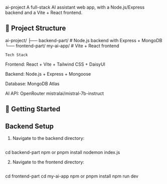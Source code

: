 ai-project 
A full-stack AI assistant web app, with a Node.js/Express backend and a Vite + React frontend.

## 📂 Project Structure
ai-project/
├── backend-part/
     # Node.js backend with Express + MongoDB
└── frontend-part/ my-ai-app/ 
    # Vite + React frontend


    Tech Stack
Frontend: React + Vite + Tailwind CSS + DaisyUI

Backend: Node.js + Express + Mongoose

Database: MongoDB Atlas

AI API: OpenRouter mistralai/mistral-7b-instruct

    
## 🚀 Getting Started
## Backend Setup

1. Navigate to the backend directory:
   ```bash
cd backend-part
npm or pnpm install
nodemon index.js


2. Navigate to the frontend directory:
   ```bash
cd frontend-part
cd my-ai-app
npm or pnpm install
npm run dev




